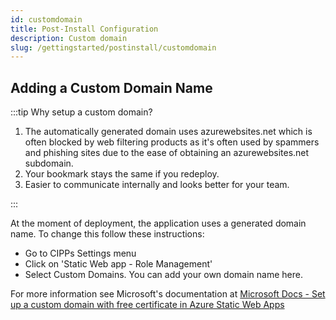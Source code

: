 ```yaml
---
id: customdomain
title: Post-Install Configuration
description: Custom domain
slug: /gettingstarted/postinstall/customdomain
---
```


## Adding a Custom Domain Name

:::tip Why setup a custom domain?

1. The automatically generated domain uses azurewebsites.net which is often blocked by web filtering products as it's often used by spammers and phishing sites due to the ease of obtaining an azurewebsites.net subdomain.
1. Your bookmark stays the same if you redeploy.
1. Easier to communicate internally and looks better for your team.

:::

At the moment of deployment, the application uses a generated domain name. To change this follow these instructions:

- Go to CIPPs Settings menu
- Click on 'Static Web app - Role Management'
- Select Custom Domains. You can add your own domain name here. 

For more information see Microsoft's documentation at [Microsoft Docs - Set up a custom domain with free certificate in Azure Static Web Apps](https://docs.microsoft.com/en-us/azure/static-web-apps/custom-domain?tabs=azure-dns)
